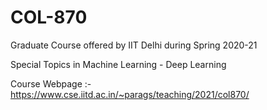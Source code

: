 # COL-870

Graduate Course offered by IIT Delhi during Spring 2020-21

Special Topics in Machine Learning - Deep Learning

Course Webpage :- https://www.cse.iitd.ac.in/~parags/teaching/2021/col870/
